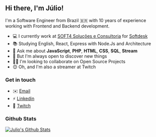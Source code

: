 ## Hi there, I'm Júlio!

I'm a Software Engineer from Brazil 🇧🇷 with 10 years of experience working with Frontend and Backend development.

- 💻 I currently work at [SOFT4 Soluções e Consultoria](https://soft4.com.br/) for [Softdesk](https://softdesk.com.br/)
- 📚 Studying English, React, Express with Node.Js and Architecture
- 💭 Ask me about **JavaScript**, **PHP**, **HTML**, **CSS**, **SQL**, **Stream**
- 🧠 But I'm always open to discover new things
- 👋🏻 I'm looking to collaborate on Open Source Projects
- 😊 Oh, and I'm also a streamer at Twitch

### Get in touch

- ✉️ [Email](mailto:julio@rosseti.xyz)
- ⚡ [Linkedin](https://www.linkedin.com/in/juliorosseti/)
- 🔴 [Twitch](https://nipw.live/)

### Github Stats

[![Julio's Github Stats](https://github-readme-stats.vercel.app/api?username=juliorosseti&count_private=true&theme=default&show_icons=true)](https://github.com/juliorosseti)
